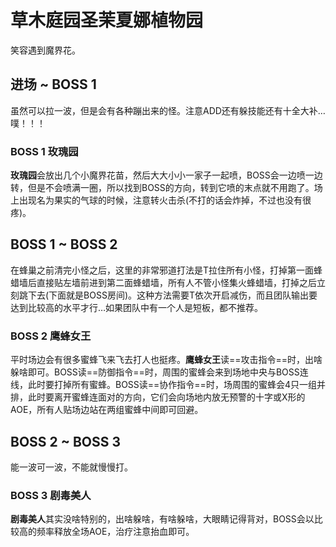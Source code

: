 # 草木庭园圣茉夏娜植物园

笑容遇到魔界花。

## 进场 ~ BOSS 1

虽然可以拉一波，但是会有各种蹦出来的怪。注意ADD还有躲技能还有十全大补…噗！！！

### BOSS 1 玫瑰园
**玫瑰园**会放出几个小魔界花苗，然后大大小小一家子一起喷，BOSS会一边喷一边转，但是不会喷满一圈，所以找到BOSS的方向，转到它喷的末点就不用跑了。场上出现名为果实的气球的时候，注意转火击杀(不打的话会炸掉，不过也没有很疼)。

## BOSS 1 ~ BOSS 2

在蜂巢之前清完小怪之后，这里的非常邪道打法是<Role name="tank" />T拉住所有小怪，打掉第一面蜂蜡墙后直接贴左墙前进到第二面蜂蜡墙，所有人不管小怪集火蜂蜡墙，打掉之后立刻跳下去(下面就是BOSS房间)。这种方法需要T依次开启减伤，而且团队输出要达到比较高的水平才行…如果团队中有一个人是短板，都不推荐。

### BOSS 2 鹰蜂女王
平时场边会有很多蜜蜂飞来飞去打人也挺疼。**鹰蜂女王**读==攻击指令==时，出啥躲啥即可。BOSS读==防御指令==时，周围的蜜蜂会来到场地中央与BOSS连线，此时要打掉所有蜜蜂。BOSS读==协作指令==时，场周围的蜜蜂会4只一组并排，此时要离开蜜蜂连面对的方向，它们会向场地内放无预警的十字或X形的AOE，所有人贴场边站在两组蜜蜂中间即可回避。

## BOSS 2 ~ BOSS 3

能一波可一波，不能就慢慢打。

### BOSS 3 剧毒美人

**剧毒美人**其实没啥特别的，出啥躲啥，有啥躲啥，大眼睛记得背对，BOSS会以比较高的频率释放全场AOE，<Role name="healer" />治疗注意抬血即可。